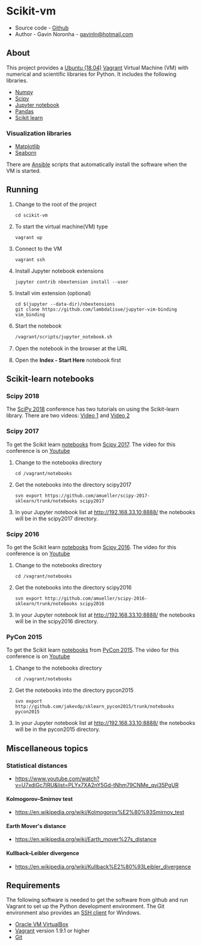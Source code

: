 # Scikit-vm

* Source code - [Github][10]
* Author - Gavin Noronha - <gavinln@hotmail.com>

[10]: https://github.com/gavinln/scikit-vm.git

## About

This project provides a [Ubuntu (18.04)][20] [Vagrant][30] Virtual Machine
(VM) with numerical and scientific libraries for Python. It includes the
following libraries.

[20]: http://releases.ubuntu.com/18.04/
[30]: http://www.vagrantup.com/

* [Numpy][40]
* [Scipy][50]
* [Jupyter notebook][60]
* [Pandas][70]
* [Scikit learn][80]

[40]: http://www.numpy.org/
[50]: http://www.scipy.org/
[60]: http://jupyter.org/
[70]: http://pandas.pydata.org/
[80]: http://scikit-learn.org/stable/

### Visualization libraries

* [Matplotlib][100]
* [Seaborn][110]

[100]: http://matplotlib.org/
[110]: http://stanford.edu/~mwaskom/software/seaborn/

There are [Ansible][120] scripts that automatically install the software when
the VM is started.

[120]: https://www.ansible.com/

## Running

1. Change to the root of the project

    ```
    cd scikit-vm
    ```

2. To start the virtual machine(VM) type

    ```
    vagrant up
    ```

3. Connect to the VM

    ```
    vagrant ssh
    ```

4. Install Jupyter notebook extensions

    ```
    jupyter contrib nbextension install --user
    ```

5. Install vim extension (optional)

    ```
    cd $(jupyter --data-dir)/nbextensions
    git clone https://github.com/lambdalisue/jupyter-vim-binding vim_binding
    ```

6. Start the notebook

    ```bash
    /vagrant/scripts/jupyter_notebook.sh
    ```

7. Open the notebook in the browser at the URL

8. Open the **Index - Start Here** notebook  first

## Scikit-learn notebooks

### Scipy 2018

The [SciPy 2018][200] conference has two tutorials on using the Scikit-learn
library. There are two videos: [Video 1][210] and [Video 2][220]

[200]: https://scipy2018.scipy.org/ehome/index.php?eventid=299527
[210]: https://www.youtube.com/watch?v=4PXAztQtoTg
[220]: https://www.youtube.com/watch?v=gK43gtGh49o

### Scipy 2017

To get the Scikit learn [notebooks][230] from [Scipy 2017][240]. The video for
this conference is on [Youtube][250]

[230]: https://github.com/amueller/scipy-2017-sklearn
[240]: https://scipy2017.scipy.org/ehome/index.php?eventid=220975&
[250]: https://www.youtube.com/watch?v=2kT6QOVSgSg

1. Change to the notebooks directory

    ```
    cd /vagrant/notebooks
    ```

2. Get the notebooks into the directory scipy2017

    ```
    svn export https://github.com/amueller/scipy-2017-sklearn/trunk/notebooks scipy2017
    ```

3. In your Jupyter notebook list at http://192.168.33.10:8888/ the notebooks
will be in the scipy2017 directory.

### Scipy 2016

To get the Scikit learn [notebooks][260] from [Scipy 2016][270]. The video for
this conference is on [Youtube][280]

[260]: https://github.com/amueller/scipy-2016-sklearn
[270]: http://scipy2016.scipy.org/ehome/index.php?eventid=146062&tabid=332930
[280]: https://www.youtube.com/watch?list=PLYx7XA2nY5Gf37zYZMw6OqGFRPjB1jCy6&v=OB1reY6IX-o

1. Change to the notebooks directory

    ```
    cd /vagrant/notebooks
    ```

2. Get the notebooks into the directory scipy2016

    ```
    svn export http://github.com/amueller/scipy-2016-sklearn/trunk/notebooks scipy2016
    ```

3. In your Jupyter notebook list at http://192.168.33.10:8888/ the notebooks
will be in the scipy2016 directory.


### PyCon 2015

To get the Scikit learn [notebooks][290] from [PyCon 2015][300]. The video for
this conference is on [Youtube][310]


[290]: https://github.com/jakevdp/sklearn_pycon2015
[300]: https://us.pycon.org/2015/
[310]: https://www.youtube.com/watch?v=L7R4HUQ-eQ0

1. Change to the notebooks directory

    ```
    cd /vagrant/notebooks
    ```

2. Get the notebooks into the directory pycon2015

    ```
    svn export http://github.com/jakevdp/sklearn_pycon2015/trunk/notebooks pycon2015
    ```

3. In your Jupyter notebook list at http://192.168.33.10:8888/ the notebooks will
   be in the pycon2015 directory.

## Miscellaneous topics

### Statistical distances

* https://www.youtube.com/watch?v=U7xdiGc7IRU&list=PLYx7XA2nY5Gd-tNhm79CNMe_qvi35PgUR

#### Kolmogorov–Smirnov test

* https://en.wikipedia.org/wiki/Kolmogorov%E2%80%93Smirnov_test

#### Earth Mover's distance

* https://en.wikipedia.org/wiki/Earth_mover%27s_distance

#### Kullback–Leibler divergence

* https://en.wikipedia.org/wiki/Kullback%E2%80%93Leibler_divergence

## Requirements

The following software is needed to get the software from github and run
Vagrant to set up the Python development environment. The Git environment
also provides an [SSH  client][400] for Windows.

* [Oracle VM VirtualBox][410]
* [Vagrant][420] version 1.9.1 or higher
* [Git][430]

[400]: http://en.wikipedia.org/wiki/Secure_Shell
[410]: https://www.virtualbox.org/
[420]: http://vagrantup.com/
[430]: http://git-scm.com/
